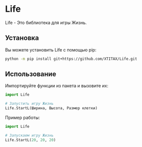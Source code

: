 # Life

Life - Это библиотека для игры Жизнь.

## Установка

Вы можете установить Life с помощью pip:

```bash
python -m pip install git+https://github.com/XTITAX/Life.git
```

## Использование

Импортируйте функции из пакета и вызовите их:

```python
import Life

# Запустить игру Жизнь
Life.StartL(Ширина, Высота, Размер клетки)
```

Пример работы:

```python
import Life

# Запускаем игру Жизнь
Life.StartL(20, 20, 20)
```
